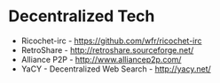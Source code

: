 # Decentralized Tech

* Ricochet-irc - https://github.com/wfr/ricochet-irc
* RetroShare - http://retroshare.sourceforge.net/
* Alliance P2P - http://www.alliancep2p.com/
* YaCY - Decentralized Web Search - http://yacy.net/